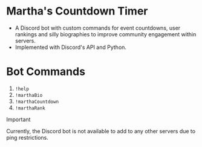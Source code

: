 # Martha's Countdown Timer 
- A Discord bot with custom commands for event countdowns, user rankings and silly biographies to improve community engagement within servers.
- Implemented with Discord's API and Python.

# Bot Commands
1. `!help` 
2. `!marthaBio` 
3. `!marthaCountdown` 
4. `!marthaRank`

> [!IMPORTANT]
> Currently, the Discord bot is not available to add to any other servers due to ping restrictions. 

